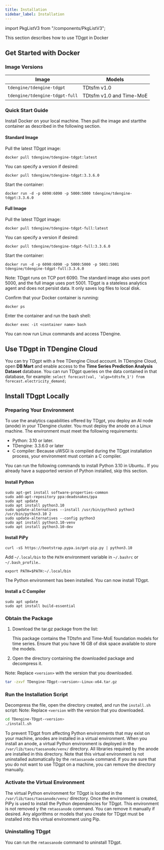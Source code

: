 ```yaml
---
title: Installation
sidebar_label: Installation
---
```


import PkgListV3 from "/components/PkgListV3";


This section describes how to use TDgpt in Docker

## Get Started with Docker

### Image Versions

| Image                          | Models               |
|-----------------------------------|-----------------------|
| `tdengine/tdengine-tdgpt`         | TDtsfm v1.0       |
| `tdengine/tdengine-tdgpt-full`    | TDtsfm v1.0 and Time-MoE   |


### Quick Start Guide

Install Docker on your local machine. Then pull the image and startthe container as described in the following section.

#### Standard Image

Pull the latest TDgpt image:

```shell
docker pull tdengine/tdengine-tdgpt:latest
```

You can specify a version if desired:

```shell
docker pull tdengine/tdengine-tdgpt:3.3.6.0
```

Start the container:

```shell
docker run -d -p 6090:6090 -p 5000:5000 tdengine/tdengine-tdgpt:3.3.6.0
```

#### Full Image

Pull the latest TDgpt image:

```shell
docker pull tdengine/tdengine-tdgpt-full:latest
```

You can specify a version if desired:

```shell
docker pull tdengine/tdengine-tdgpt-full:3.3.6.0
```

Start the container:

```shell
docker run -d -p 6090:6090 -p 5000:5000 -p 5001:5001 tdengine/tdengine-tdgpt-full:3.3.6.0
```

Note: TDgpt runs on TCP port 6090. The standard image also uses port 5000, and the full image uses port 5001.
TDgpt is a stateless analytics agent and does not persist data. It only saves log files to local disk.

Confirm that your Docker container is running:

```shell
docker ps
```

Enter the container and run the bash shell:

```shell
docker exec -it <container name> bash
```

You can now run Linux commands and access TDengine.


## Use TDgpt in TDengine Cloud

You can try TDgpt with a free TDengine Cloud account. In TDengine Cloud, open **DB Mart** and enable access to the **Time Series Prediction Analysis Dataset** database. You can run TDgpt queries on the data contained in that database, for example: `select forecast(val, 'algo=tdtsfm_1') from forecast.electricity_demand;`

## Install TDgpt Locally

### Preparing Your Environment

To use the analytics capabilities offered by TDgpt, you deploy an AI node (anode) in your TDengine cluster. You must deploy the anode on a Linux machine. The environment must meet the following requirements:

- Python: 3.10 or later.
- TDengine: 3.3.6.0 or later
- C compiler: Because uWSGI is compiled during the TDgpt installation process, your environment must contain a C compiler.

You can run the following commands to install Python 3.10 in Ubuntu.. If you already have a supported version of Python installed, skip this section.

#### Install Python

```shell
sudo apt-get install software-properties-common
sudo add-apt-repository ppa:deadsnakes/ppa
sudo apt update
sudo apt install python3.10
sudo update-alternatives --install /usr/bin/python3 python3 /usr/bin/python3.10 2
sudo update-alternatives --config python3
sudo apt install python3.10-venv
sudo apt install python3.10-dev
```

#### Install PiPy

```shell
curl -sS https://bootstrap.pypa.io/get-pip.py | python3.10
```

Add `~/.local/bin` to the `PATH` environment variable in `~/.bashrc` or `~/.bash_profile`..

```shell
export PATH=$PATH:~/.local/bin
```
The Python environment has been installed. You can now install TDgpt.

#### Install a C Compiler

```shell 
sudo apt update
sudo apt install build-essential
```

### Obtain the Package
1. Download the tar.gz package from the list:

   <PkgListV3 type={9}/>

   This package contains the TDtsfm and Time-MoE foundation models for time series. Ensure that you have 16 GB of disk space available to store the models.
  
2. Open the directory containing the downloaded package and decompress it.
   
Note: Replace `<version>` with the version that you downloaded.

```bash
tar -zxvf TDengine-TDgpt-<version>-Linux-x64.tar.gz
```

### Run the Installation Script

Decompress the file, open the directory created, and run the `install.sh` script:
Note: Replace `<version` with the version that you downloaded.

```bash
cd TDengine-TDgpt-<version>
./install.sh
```

To prevent TDgpt from affecting Python environments that may exist on your machine, anodes are installed in a virtual environment. When you install an anode, a virtual Python environment is deployed in the `/var/lib/taos/taosanode/venv/` directory. All libraries required by the anode are installed in this directory.
Note that this virtual environment is not uninstalled automatically by the `rmtaosanode` command. If you are sure that you do not want to use TDgpt on a machine, you can remove the directory manually.

### Activate the Virtual Environment

The virtual Python environment for TDgpt is located in the `/var/lib/taos/taosanode/venv/` directory. Once the environment is created, PiPy is used to install the Python dependencies for TDgpt.
This environment is not removed y the `rmtaosanode` command. You can remove it manually if desired.
Any algorithms or models that you create for TDgpt must be installed into this virtual environment using Pip.


### Uninstalling TDgpt
You can run the `rmtaosanode` command to uninstall TDgpt. 
